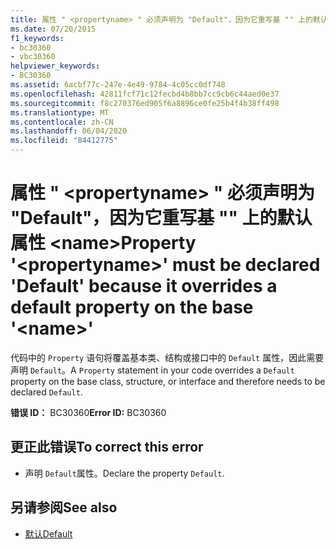 ```yaml
---
title: 属性 " <propertyname> " 必须声明为 "Default"，因为它重写基 "" 上的默认属性 <name>
ms.date: 07/20/2015
f1_keywords:
- bc30360
- vbc30360
helpviewer_keywords:
- BC30360
ms.assetid: 6acbf77c-247e-4e49-9784-4c05cc0df748
ms.openlocfilehash: 42811fcf71c12fecbd4b8bb7cc9cb6c44aed0e37
ms.sourcegitcommit: f8c270376ed905f6a8896ce0fe25b4f4b38ff498
ms.translationtype: MT
ms.contentlocale: zh-CN
ms.lasthandoff: 06/04/2020
ms.locfileid: "84412775"
---
```

# <a name="property-propertyname-must-be-declared-default-because-it-overrides-a-default-property-on-the-base-name"></a><span data-ttu-id="04f17-102">属性 " \<propertyname> " 必须声明为 "Default"，因为它重写基 "" 上的默认属性 \<name></span><span class="sxs-lookup"><span data-stu-id="04f17-102">Property '\<propertyname>' must be declared 'Default' because it overrides a default property on the base '\<name>'</span></span>
<span data-ttu-id="04f17-103">代码中的 `Property` 语句将覆盖基本类、结构或接口中的 `Default` 属性，因此需要声明 `Default`。</span><span class="sxs-lookup"><span data-stu-id="04f17-103">A `Property` statement in your code overrides a `Default` property on the base class, structure, or interface and therefore needs to be declared `Default`.</span></span>  
  
 <span data-ttu-id="04f17-104">**错误 ID：** BC30360</span><span class="sxs-lookup"><span data-stu-id="04f17-104">**Error ID:** BC30360</span></span>  
  
## <a name="to-correct-this-error"></a><span data-ttu-id="04f17-105">更正此错误</span><span class="sxs-lookup"><span data-stu-id="04f17-105">To correct this error</span></span>  
  
- <span data-ttu-id="04f17-106">声明 `Default`属性。</span><span class="sxs-lookup"><span data-stu-id="04f17-106">Declare the property `Default`.</span></span>  
  
## <a name="see-also"></a><span data-ttu-id="04f17-107">另请参阅</span><span class="sxs-lookup"><span data-stu-id="04f17-107">See also</span></span>

- [<span data-ttu-id="04f17-108">默认</span><span class="sxs-lookup"><span data-stu-id="04f17-108">Default</span></span>](../language-reference/modifiers/default.md)
